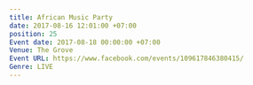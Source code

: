 ```yaml
---
title: African Music Party
date: 2017-08-16 12:01:00 +07:00
position: 25
Event date: 2017-08-18 00:00:00 +07:00
Venue: The Grove
Event URL: https://www.facebook.com/events/109617846380415/
Genre: LIVE
---
```



